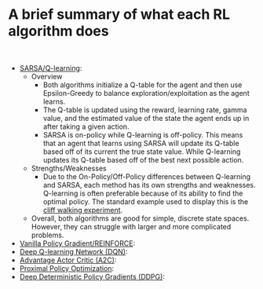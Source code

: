 # A brief summary of what each RL algorithm does
​
- [SARSA/Q-learning](https://www.cse.unsw.edu.au/~cs9417ml/RL1/algorithms.html): 
    - Overview
        - Both algorithms initialize a Q-table for the agent and then use Epsilon-Greedy 
to balance exploration/exploitation as the agent learns.
        - The Q-table is updated using the reward, learning rate, gamma value, 
and the estimated value of the state the agent ends up in after taking a given action.
        - SARSA is on-policy while Q-learning is off-policy. This means that an 
agent that learns using SARSA will update its Q-table based off of its current the
true state value. While Q-learning updates its Q-table based off of the best next 
possible action.
    - Strengths/Weaknesses
        - Due to the On-Policy/Off-Policy differences between Q-learning and SARSA,
each method has its own strengths and weaknesses. Q-learning is often preferable 
because of its ability to find the optimal policy. The standard example used to display
this is the [cliff walking experiment](https://github.com/cvhu/CliffWalking).
    - Overall, both algorithms are good for simple, discrete state spaces. However,
they can struggle with larger and more complicated problems.
​
- [Vanilla Policy Gradient/REINFORCE](https://spinningup.openai.com/en/latest/algorithms/vpg.html#background):
​
​
- [Deep Q-learning Network (DQN)](https://www.cs.toronto.edu/~vmnih/docs/dqn.pdf):
​
​
- [Advantage Actor Critic (A2C)](https://arxiv.org/pdf/1602.01783.pdf):
​
​
- [Proximal Policy Optimization](https://spinningup.openai.com/en/latest/algorithms/ppo.html):
​
​
- [Deep Deterministic Policy Gradients (DDPG)](https://spinningup.openai.com/en/latest/algorithms/ddpg.html):